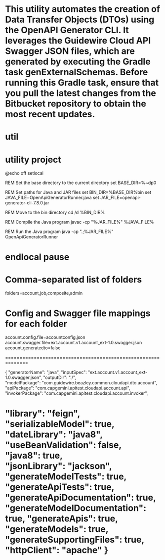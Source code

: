 This utility automates the creation of Data Transfer Objects (DTOs) using the OpenAPI Generator CLI. It leverages the Guidewire Cloud API Swagger JSON files, which are generated by executing the Gradle task genExternalSchemas. Before running this Gradle task, ensure that you pull the latest changes from the Bitbucket repository to obtain the most recent updates.
==========================================================================================================================

# util
utility project
======================
@echo off
setlocal
 
REM Set the base directory to the current directory
set BASE_DIR=%~dp0
 
REM Set paths for Java and JAR files
set BIN_DIR=%BASE_DIR%bin
set JAVA_FILE=OpenApiGeneratorRunner.java
set JAR_FILE=openapi-generator-cli-7.8.0.jar
 
REM Move to the bin directory
cd /d %BIN_DIR%
 
REM Compile the Java program
javac -cp "%JAR_FILE%" %JAVA_FILE%
 
REM Run the Java program
java -cp ".;%JAR_FILE%" OpenApiGeneratorRunner
 
endlocal
pause
======================================================

# Comma-separated list of folders
folders=account,job,composite,admin
 
# Config and Swagger file mappings for each folder
account.config.file=accountconfig.json
account.swagger.file=ext.account.v1.account_ext-1.0.swagger.json
account.generatedto=false

==============================================================

{
  "generatorName": "java",
  "inputSpec": "ext.account.v1.account_ext-1.0.swagger.json", 
  "outputDir": "./",  
  "modelPackage": "com.guidewire.beazley.common.cloudapi.dto.account",
  "apiPackage": "com.capgemini.apitest.cloudapi.account.api",
  "invokerPackage": "com.capgemini.apitest.cloudapi.account.invoker",
 
  "library": "feign",  
  "serializableModel": true,
  "dateLibrary": "java8", 
  "useBeanValidation": false,  
  "java8": true,  
  "jsonLibrary": "jackson", 
  "generateModelTests": true, 
  "generateApiTests": true, 
  "generateApiDocumentation": true, 
  "generateModelDocumentation": true, 
  "generateApis": true,  
  "generateModels": true, 
  "generateSupportingFiles": true, 
  "httpClient": "apache"
}
=====================================================
